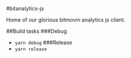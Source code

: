 #bitanalytics-js

Home of our glorious bitmovin analytics js client.

##Build tasks
###Debug
- ```yarn debug```
###Release
- ```yarn release```
